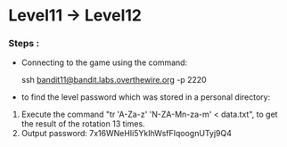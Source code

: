 # Level11 -> Level12

### Steps :
-  Connecting to the game using the command:
    
    ssh bandit11@bandit.labs.overthewire.org -p 2220


-  to find the level password which was stored in a personal directory:
1. Execute the command "tr 'A-Za-z' 'N-ZA-Mn-za-m' < data.txt", to get the result of the rotation 13 times.
2. Output password: 7x16WNeHIi5YkIhWsfFIqoognUTyj9Q4